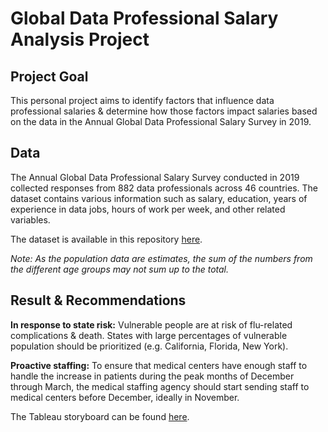 # Global Data Professional Salary Analysis Project
## Project Goal
This personal project aims to identify factors that influence data professional salaries & determine how those factors impact salaries based on the data in the Annual Global Data Professional Salary Survey in 2019.
## Data
The Annual Global Data Professional Salary Survey conducted in 2019 collected responses from 882 data professionals across 46 countries. The dataset contains various information such as salary, education, years of experience in data jobs, hours of work per week, and other related variables.

The dataset is available in this repository [here](data/original-data/2021-data-professional-salary-survey-responses.xlsx).

_Note: As the population data are estimates, the sum of the numbers from the different age groups may not sum up to the total._
## Result & Recommendations
**In response to state risk:** Vulnerable people are at risk of flu-related complications & death. States with large percentages of vulnerable population should be prioritized (e.g. California, Florida, New York).

**Proactive staffing:** To ensure that medical centers have enough staff to handle the increase in patients during the peak months of December through March, the medical staffing agency should start sending staff to medical centers before December, ideally in November.

The Tableau storyboard can be found [here](https://public.tableau.com/app/profile/goghcore/viz/InfluenzaSeasonPreventionStrategy2018/InfluenzaSeasonPreventionStrategy).

